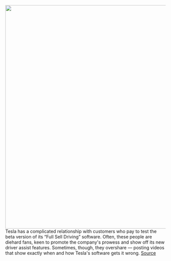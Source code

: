 <img src='https://cdn.vox-cdn.com/thumbor/ySwlKYWRegICh5Zqg5OPXaX-qwQ=/0x0:1920x1080/1200x800/filters:focal(807x387:1113x693)/cdn.vox-cdn.com/uploads/chorus_image/image/70629030/Screenshot_2022_03_16_at_09.02.56__2_.0.png' width='700px' /><br/>
Tesla has a complicated relationship with customers who pay to test the beta version of its “Full Sell Driving” software. Often, these people are diehard fans, keen to promote the company's prowess and show off its new driver assist features. Sometimes, though, they overshare — posting videos that show exactly when and how Tesla's software gets it wrong.
<a href='https://www.theverge.com/2022/3/16/22980580/tesla-fired-employee-john-bernal-ai-addict-youtube-full-self-driving-beta-reviews'> Source <a/>